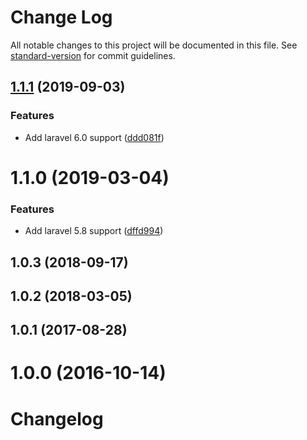 # Change Log

All notable changes to this project will be documented in this file. See [standard-version](https://github.com/conventional-changelog/standard-version) for commit guidelines.

<a name="1.1.1"></a>
## [1.1.1](https://github.com/tequilarapido/presenter/compare/v1.1.0...v1.1.1) (2019-09-03)


### Features

* Add laravel 6.0 support ([ddd081f](https://github.com/tequilarapido/presenter/commit/ddd081f))



<a name="1.1.0"></a>
# 1.1.0 (2019-03-04)


### Features

* Add laravel 5.8 support ([dffd994](https://github.com/tequilarapido/presenter/commit/dffd994))



<a name="1.0.3"></a>
## 1.0.3 (2018-09-17)



<a name="1.0.2"></a>
## 1.0.2 (2018-03-05)



<a name="1.0.1"></a>
## 1.0.1 (2017-08-28)



<a name="1.0.0"></a>
# 1.0.0 (2016-10-14)



# Changelog

